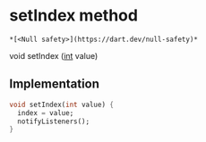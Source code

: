 


# setIndex method




    *[<Null safety>](https://dart.dev/null-safety)*




void setIndex
([int](https://api.flutter.dev/flutter/dart-core/int-class.html) value)








## Implementation

```dart
void setIndex(int value) {
  index = value;
  notifyListeners();
}
```







